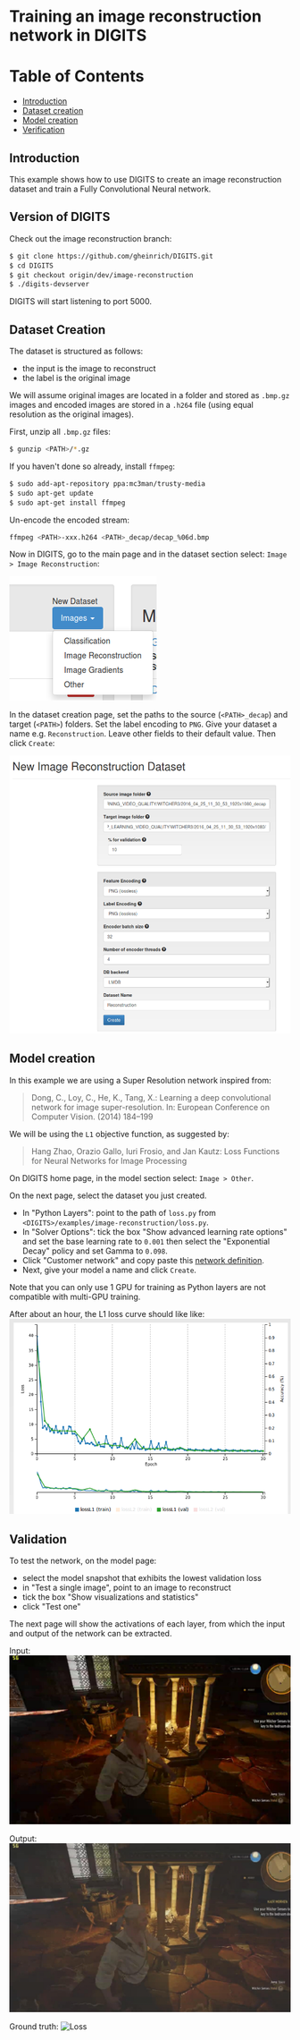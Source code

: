 # Training an image reconstruction network in DIGITS

Table of Contents
=================
* [Introduction](#introduction)
* [Dataset creation](#dataset-creation)
* [Model creation](#model-creation)
* [Verification](#verification)

## Introduction

This example shows how to use DIGITS to create an image reconstruction dataset and train a Fully Convolutional Neural network.

## Version of DIGITS

Check out the image reconstruction branch:
```sh
$ git clone https://github.com/gheinrich/DIGITS.git
$ cd DIGITS
$ git checkout origin/dev/image-reconstruction
$ ./digits-devserver
```

DIGITS will start listening to port 5000.

## Dataset Creation

The dataset is structured as follows:
- the input is the image to reconstruct
- the label is the original image

We will assume original images are located in a folder and stored as `.bmp.gz` images and encoded images are stored in a `.h264` file (using equal resolution as the original images).

First, unzip all `.bmp.gz` files:
```sh
$ gunzip <PATH>/*.gz
```

If you haven't done so already, install `ffmpeg`:
```sh
$ sudo add-apt-repository ppa:mc3man/trusty-media
$ sudo apt-get update
$ sudo apt-get install ffmpeg
```

Un-encode the encoded stream:
```sh
ffmpeg <PATH>-xxx.h264 <PATH>_decap/decap_%06d.bmp
```

Now in DIGITS, go to the main page and in the dataset section select: `Image > Image Reconstruction`:

![Select dataset](digits-select-image-reconstruction.png)

In the dataset creation page, set the paths to the source (`<PATH>_decap`) and target (`<PATH>`) folders. Set the label encoding to `PNG`.
Give your dataset a name e.g. `Reconstruction`. Leave other fields to their default value.
Then click `Create`:

![Create dataset](digits-create-dataset.png)

## Model creation

In this example we are using a Super Resolution network inspired from:
> Dong, C., Loy, C., He, K., Tang, X.: Learning a deep convolutional network for image super-resolution. In: European Conference on Computer Vision. (2014) 184–199

We will be using the `L1` objective function, as suggested by:
> Hang Zhao, Orazio Gallo, Iuri Frosio, and Jan Kautz: Loss Functions for Neural Networks for Image Processing

On DIGITS home page, in the model section select: `Image > Other`.

On the next page, select the dataset you just created.
- In "Python Layers": point to the path of `loss.py` from `<DIGITS>/examples/image-reconstruction/loss.py`.
- In "Solver Options": tick the box "Show advanced learning rate options" and set the base learning rate to `0.001` then select the "Exponential Decay" policy and set Gamma to `0.098`.
- Click "Customer network" and copy paste this [network definition](sr-model.prototxt).
- Next, give your model a name and click `Create`.

Note that you can only use 1 GPU for training as Python layers are not compatible with multi-GPU training.

After about an hour, the L1 loss curve should like like:
![Loss](digits-loss.png)

## Validation

To test the network, on the model page:
- select the model snapshot that exhibits the lowest validation loss
- in "Test a single image", point to an image to reconstruct
- tick the box "Show visualizations and statistics"
- click "Test one"

The next page will show the activations of each layer, from which the input and output of the network can be extracted.

Input:
![Loss](input.jpeg)

Output:
![Loss](output.jpeg)

Ground truth:
![Loss](ground-truth.bmp)




